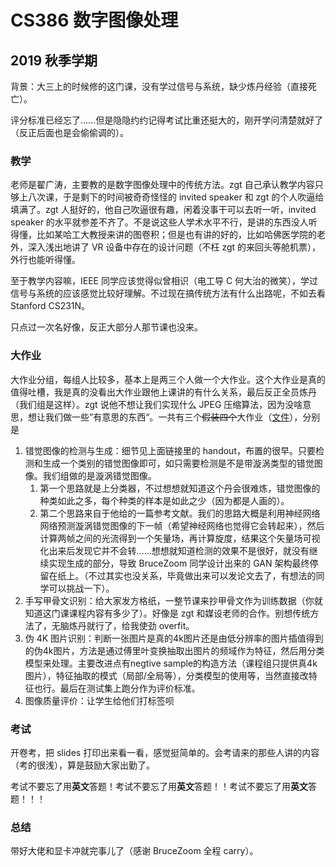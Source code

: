 
# CS386 数字图像处理

## 2019 秋季学期

背景：大三上的时候修的这门课，没有学过信号与系统，缺少炼丹经验（直接死亡）。

评分标准已经忘了……但是隐隐约约记得考试比重还挺大的，刚开学问清楚就好了（反正后面也是会偷偷调的）。

### 教学

老师是翟广涛，主要教的是数字图像处理中的传统方法。zgt 自己承认教学内容只够上八次课，于是剩下的时间被奇奇怪怪的 invited speaker 和 zgt 的个人吹逼给填满了。zgt 人挺好的，他自己吹逼很有趣，闲着没事干可以去听一听，invited speaker 的水平就参差不齐了。不是说这些人学术水平不行，是讲的东西没人听得懂，比如某哈工大教授来讲的图卷积；但是也有讲的好的，比如哈佛医学院的老外，深入浅出地讲了 VR 设备中存在的设计问题（不枉 zgt 的来回头等舱机票），外行也能听得懂。

至于教学内容嘛，IEEE 同学应该觉得似曾相识（电工导 C 何大治的微笑），学过信号与系统的应该感觉比较好理解。不过现在搞传统方法有什么出路呢，不如去看 Stanford CS231N。

只点过一次名好像，反正大部分人那节课也没来。

### 大作业

大作业分组，每组人比较多，基本上是两三个人做一个大作业。这个大作业是真的值得吐槽，我是真的没看出大作业跟他上课讲的有什么关系，最后反正全员炼丹（我们组是这样）。zgt 说他不想让我们实现什么 JPEG 压缩算法，因为没啥意思，想让我们做一些”有意思的东西“。一共有三个~~假装四个~~大作业（[文件](https://github.com/keithnull/ieee.icu/files/5212563/CS386-2019Fall-Projects.zip)），分别是

1. 错觉图像的检测与生成：细节见上面链接里的 handout，布置的很早。只要检测和生成一个类别的错觉图像即可，如只需要检测是不是带漩涡类型的错觉图像。我们组做的是漩涡错觉图像。
    1. 第一个思路就是上分类器，不过想想就知道这个丹会很难炼，错觉图像的种类如此之多，每个种类的样本是如此之少（因为都是人画的）。
    2. 第二个思路来自于他给的一篇参考文献。我们的思路大概是利用神经网络网络预测漩涡错觉图像的下一帧（希望神经网络也觉得它会转起来），然后计算两帧之间的光流得到一个矢量场，再计算旋度，结果这个矢量场可视化出来后发现它并不会转……想想就知道检测的效果不是很好，就没有继续实现生成的部分，导致 BruceZoom 同学设计出来的 GAN 架构最终停留在纸上。（不过其实也没关系，毕竟做出来可以发论文去了，有想法的同学可以挑战一下）。
2. 手写甲骨文识别：给大家发方格纸，一整节课来抄甲骨文作为训练数据（你就知道这门课课程内容有多少了）。好像是 zgt 和媒设老师的合作。别想传统方法了，无脑炼丹就行了，给我使劲 overfit。
3. 伪 4K 图片识别：判断一张图片是真的4k图片还是由低分辨率的图片插值得到的伪4k图片，方法是通过傅里叶变换抽取出图片的频域作为特征，然后用分类模型来处理。主要改进点有negtive sample的构造方法（课程组只提供真4k图片），特征抽取的模式（局部/全局等），分类模型的使用等，当然直接改特征也行。最后在测试集上跑分作为评价标准。
4. 图像质量评价：让学生给他们打标签呗

### 考试

开卷考，把 slides 打印出来看一看，感觉挺简单的。会考请来的那些人讲的内容（考的很浅），算是鼓励大家出勤了。

考试不要忘了用**英文**答题！考试不要忘了用**英文**答题！！考试不要忘了用**英文**答题！！！

### 总结

带好大佬和显卡冲就完事儿了（感谢 BruceZoom 全程 carry）。
